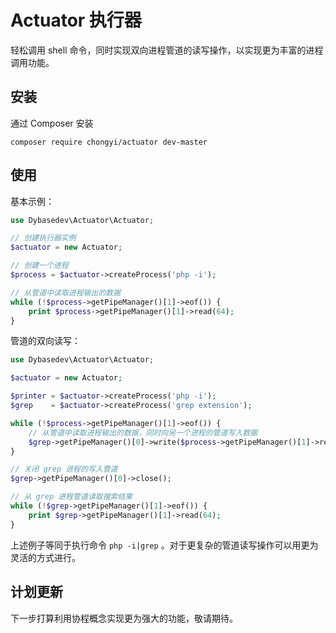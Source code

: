 # Actuator 执行器

轻松调用 shell 命令，同时实现双向进程管道的读写操作，以实现更为丰富的进程调用功能。

## 安装

通过 Composer 安装

`composer require chongyi/actuator dev-master`

## 使用

基本示例：

```php
use Dybasedev\Actuator\Actuator;

// 创建执行器实例
$actuator = new Actuator;

// 创建一个进程
$process = $actuator->createProcess('php -i');

// 从管道中读取进程输出的数据
while (!$process->getPipeManager()[1]->eof()) {
    print $process->getPipeManager()[1]->read(64);
}
```

管道的双向读写：

```php
use Dybasedev\Actuator\Actuator;

$actuator = new Actuator;

$printer = $actuator->createProcess('php -i');
$grep    = $actuator->createProcess('grep extension');

while (!$process->getPipeManager()[1]->eof()) {
    // 从管道中读取进程输出的数据，同时向另一个进程的管道写入数据
    $grep->getPipeManager()[0]->write($process->getPipeManager()[1]->read(64));
}

// 关闭 grep 进程的写入管道
$grep->getPipeManager()[0]->close();

// 从 grep 进程管道读取搜索结果
while (!$grep->getPipeManager()[1]->eof()) {
    print $grep->getPipeManager()[1]->read(64);
}
```

上述例子等同于执行命令 `php -i|grep` 。对于更复杂的管道读写操作可以用更为灵活的方式进行。

## 计划更新

下一步打算利用协程概念实现更为强大的功能，敬请期待。
